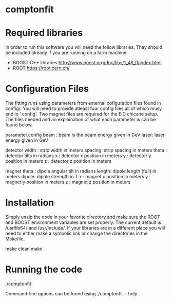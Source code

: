 # comptonfit

# Required libraries
In order to run this software you will need the follow libraries. They should be included already if you are running on a farm machine.

- BOOST C++ libraries http://www.boost.org/doc/libs/1_48_0/index.html
- ROOT https://root.cern.ch/

# Configuration Files

The fitting runs using parameters from external cofiguration files found in config/. You will need to provide atleast four config files
all of which musy end in '.config'. Two magnet files are required for the EIC chicane setup. The files needed and an explaination of 
what each parameter is can be found below.

  parameter.config
   beam : beam is the beam energy given in GeV
   laser: laser energy given in GeV

  detector
   width  : strip width in meters
   spacing: strip spacing in meters
   theta  : detector tilts in radians 
   x : detector x position in meters
   y : detector y position in meters
   z : detector z position in meters
   
  magnet
   theta : dipole angular tilt in radians
   length: dipole length (full) in meters
   dipole: dipole strength in T
   x : magnet x position in meters
   y : magnet y position in meters
   z : magnet z position in meters


# Installation
Simply unzip the code in your favorite directory and make sure the ROOT and BOOST environment variables are set properly. The current
default is /usr/lib64/ and /usr/include/. If your libraries are in a different place you will need to either make a symbolic link
or change the directories in the Makefile.

make clean
make

# Running the code

   ./comptonfit

Command-line options can be found using ./comptonfit --help